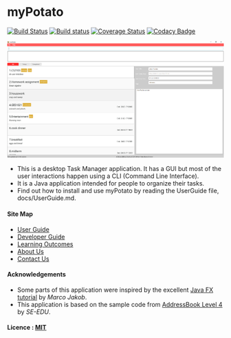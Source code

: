 # myPotato

[![Build Status](https://travis-ci.org/CS2103JAN2017-T09-B3/main.svg?branch=master)](https://travis-ci.org/CS2103JAN2017-T09-B3/main)
[![Build status](https://ci.appveyor.com/api/projects/status/fnkngh2185gqoml8?svg=true)](https://ci.appveyor.com/project/e0011840/main)
[![Coverage Status](https://coveralls.io/repos/github/CS2103JAN2017-T09-B3/main/badge.svg?branch=master)](https://coveralls.io/github/CS2103JAN2017-T09-B3/main?branch=master)
[![Codacy Badge](https://api.codacy.com/project/badge/Grade/6faaace319294f89ad0578a0bfdcbbca)](https://www.codacy.com/app/e0011840/main?utm_source=github.com&amp;utm_medium=referral&amp;utm_content=CS2103JAN2017-T09-B3/main&amp;utm_campaign=Badge_Grade)


<img src="docs/images/MyPotato-1.PNG" width="600"><br>
* This is a desktop Task Manager application. It has a GUI but most of the user interactions happen using
  a CLI (Command Line Interface).
* It is a Java application intended for people to organize their tasks.
* Find out how to install and use myPotato by reading the UserGuide file, docs/UserGuide.md.


#### Site Map
* [User Guide](docs/UserGuide.md)
* [Developer Guide](docs/DeveloperGuide.md)
* [Learning Outcomes](docs/LearningOutcomes.md)
* [About Us](docs/AboutUs.md)
* [Contact Us](docs/ContactUs.md)


#### Acknowledgements

* Some parts of this application were inspired by the excellent
  [Java FX tutorial](http://code.makery.ch/library/javafx-8-tutorial/) by *Marco Jakob*.
* This application is based on the sample code from
  [AddressBook Level 4](https://github.com/se-edu/) by *SE-EDU*.


#### Licence : [MIT](LICENSE)
